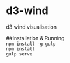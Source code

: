 # d3-wind
d3 wind visualisation

##Installation & Running  
`npm install -g gulp`    
`npm install`  
`gulp serve`  
